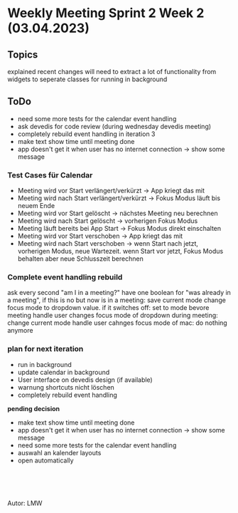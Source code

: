 # Weekly Meeting Sprint 2 Week 2 (03.04.2023)

## Topics
explained recent changes
will need to extract a lot of functionality from widgets to seperate classes for running in background


## ToDo
- need some more tests for the calendar event handling
- ask devedis for code review (during wednesday devedis meeting)
- completely rebuild event handling in iteration 3
- make text show time until meeting done
- app doesn't get it when user has no internet connection → show some message


### Test Cases für Calendar
- Meeting wird vor Start verlängert/verkürzt → App kriegt das mit
- Meeting wird nach Start verlängert/verkürzt → Fokus Modus läuft bis neuem Ende
- Meeting wird vor Start gelöscht → nächstes Meeting neu berechnen
- Meeting wird nach Start gelöscht → vorherigen Fokus Modus
- Meeting läuft bereits bei App Start → Fokus Modus direkt einschalten
- Meeting wird vor Start verschoben → App kriegt das mit
- Meeting wird nach Start verschoben → wenn Start nach jetzt, vorherigen Modus, neue Wartezeit. wenn Start vor jetzt, Fokus Modus behalten aber neue Schlusszeit berechnen


### Complete event handling rebuild
ask every second "am I in a meeting?"
have one boolean for "was already in a meeting", if this is no but now is in a meeting: save current mode change focus mode to dropdown value. if it switches off: set to mode bevore meeting
handle user changes focus mode of dropdown during meeting: change current mode
handle user cahnges focus mode of mac: do nothing anymore 

### plan for next iteration
- run in background
- update calendar in background
- User interface on devedis design (if available)
- warnung shortcuts nicht löschen
- completely rebuild event handling

**pending decision**
- make text show time until meeting done
- app doesn't get it when user has no internet connection → show some message
- need some more tests for the calendar event handling
- auswahl an kalender layouts
- open automatically
    
<br>
<br>
<br>    
    
Autor: LMW
